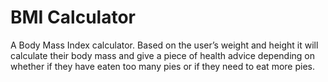 
#  BMI Calculator
A Body Mass Index calculator. Based on the user’s weight and height it will calculate their body mass and give a piece of health advice depending on whether if they have eaten too many pies or if they need to eat more pies. 


